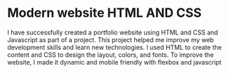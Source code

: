 # Modern website HTML AND CSS
I have successfully created a portfolio website using HTML and CSS and Javascript as part of a project. This project helped me improve my web development skills and learn new technologies. I used HTML to create the content and CSS to design the layout, colors, and fonts. To improve the website, I made it dynamic and mobile friendly with flexbox and javascript
